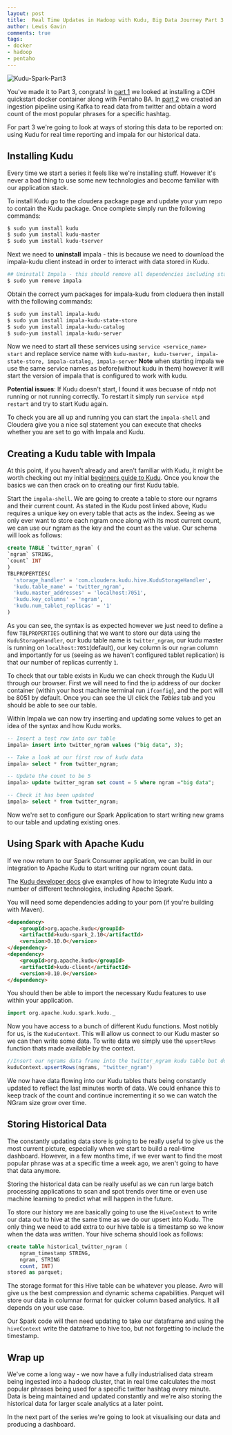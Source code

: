 ```yaml
--- 
layout: post 
title:  Real Time Updates in Hadoop with Kudu, Big Data Journey Part 3
author: Lewis Gavin 
comments: true 
tags: 
- docker 
- hadoop
- pentaho 
---
```


![Kudu-Spark-Part3](../images/kudu-spark.jp2)

You've made it to Part 3, congrats! In [part 1](http://www.lewisgavin.co.uk/CDH-Docker) we looked at installing a CDH quickstart docker container along with Pentaho BA. In [part 2](http://www.lewisgavin.co.uk/Data-Ingestion-Kafka-Spark) we created an ingestion pipeline using Kafka to read data from twitter and obtain a word count of the most popular phrases for a specific hashtag.

For part 3 we're going to look at ways of storing this data to be reported on: using Kudu for real time reporting and impala for our historical data.

## Installing Kudu

Every time we start a series it feels like we're installing stuff. However it's never a bad thing to use some new technologies and become familiar with our application stack.

To install Kudu go to the cloudera package page and update your yum repo to contain the Kudu package. Once complete simply run the following commands:

~~~bash
$ sudo yum install kudu
$ sudo yum install kudu-master
$ sudo yum install kudu-tserver
~~~

Next we need to **uninstall** impala - this is because we need to download the impala-kudu client instead in order to interact with data stored in Kudu. 

~~~bash
## Uninstall Impala - this should remove all dependencies including state-store, catalog, server and impala-shell
$ sudo yum remove impala
~~~

Obtain the correct yum packages for impala-kudu from cloduera then install with the following commands:

~~~bash
$ sudo yum install impala-kudu
$ sudo yum install impala-kudu-state-store
$ sudo yum install impala-kudu-catalog
$ sudo-yum install impala-kudu-server
~~~

Now we need to start all these services using `service <service_name> start` and replace service name with `kudu-master, kudu-tserver, impala-state-store, impala-catalog, impala-server` **Note** when starting impala we use the same service names as before(without kudu in them) however it will start the version of impala that is configured to work with kudu.

**Potential issues**: If Kudu doesn't start, I found it was becuase of ntdp not running or not running correctly. To restart it simply run `service ntpd restart` and try to start Kudu again.

To check you are all up and running you can start the `impala-shell` and Cloudera give you a nice sql statement you can execute that checks whether you are set to go with Impala and Kudu.

## Creating a Kudu table with Impala

At this point, if you haven't already and aren't familiar with Kudu, it might be worth checking out my initial [beginners guide to Kudu](http://www.lewisgavin.co.uk/Apache-Kudu). Once you know the basics we can then crack on to creating our first Kudu table.

Start the `impala-shell`. We are going to create a table to store our ngrams and their current count. As stated in the Kudu post linked above, Kudu requires a unique key on every table that acts as the index. Seeing as we only ever want to store each ngram once along with its most current count, we can use our ngram as the key and the count as the value. Our schema will look as follows:

~~~sql
create TABLE `twitter_ngram` (
`ngram` STRING,
`count` INT
)
TBLPROPERTIES(
  'storage_handler' = 'com.cloudera.kudu.hive.KuduStorageHandler',
  'kudu.table_name' = 'twitter_ngram',
  'kudu.master_addresses' = 'localhost:7051',
  'kudu.key_columns' = 'ngram',
  'kudu.num_tablet_replicas' = '1'
)
~~~

As you can see, the syntax is as expected however we just need to define a few `TBLPROPERTIES` outlining that we want to store our data using the `KuduStorageHandler`, our kudu table name is `twitter_ngram`, our kudu master is running on `localhost:7051`(default), our key column is our `ngram` column  and importantly for us (seeing as we haven't configured tablet replication) is that our number of replicas currently `1`.

To check that our table exists in Kudu we can check through the Kudu UI through our browser. First we will need to find the ip address of our docker container (within your host machine terminal run `ifconfig`), and the port will be 8051 by default. Once you can see the UI click the *Tables* tab and you should be able to see our table.

Within Impala we can now try inserting and updating some values to get an idea of the syntax and how Kudu works.

~~~sql
-- Insert a test row into our table
impala> insert into twitter_ngram values ("big data", 3);

-- Take a look at our first row of kudu data
impala> select * from twitter_ngram;

-- Update the count to be 5
impala> update twitter_ngram set count = 5 where ngram ="big data";

-- Check it has been updated
impala> select * from twitter_ngram;

~~~

Now we're set to configure our Spark Application to start writing new grams to our table and updating existing ones.

## Using Spark with Apache Kudu

If we now return to our Spark Consumer application, we can build in our integration to Apache Kudu to start writing our ngram count data. 

The [Kudu developer docs](https://kudu.apache.org/docs/developing.html) give examples of how to integrate Kudu into a number of different technologies, including Apache Spark.

You will need some dependencies adding to your pom (if you're building with Maven).

~~~html
<dependency>
    <groupId>org.apache.kudu</groupId>
    <artifactId>kudu-spark_2.10</artifactId>
    <version>0.10.0</version>
</dependency>
<dependency>
    <groupId>org.apache.kudu</groupId>
    <artifactId>kudu-client</artifactId>
    <version>0.10.0</version>
</dependency>

~~~

You should then be able to import the necessary Kudu features to use within your application.

~~~scala
import org.apache.kudu.spark.kudu._
~~~

Now you have access to a bunch of different Kudu functions. Most notibly for us, is the `KuduContext`. This will allow us connect to our Kudu master so we can then write some data. To write data we simply use the `upsertRows` function thats made available by the context.

~~~scala
//Insert our ngrams data frame into the twitter_ngram kudu table but do an update if the ngram already exists
kuduContext.upsertRows(ngrams, "twitter_ngram")
~~~

We now have data flowing into our Kudu tables thats being constantly updated to reflect the last minutes worth of data. We could enhance this to keep track of the count and continue incrementing it so we can watch the NGram size grow over time.

## Storing Historical Data

The constantly updating data store is going to be really useful to give us the most current picture, especially when we start to build a real-time dashboard. However, in a few months time, if we ever want to find the most popular phrase was at a specific time a week ago, we aren't going to have that data anymore.

Storing the historical data can be really useful as we can run large batch processing applications to scan and spot trends over time or even use machine learning to predict what will happen in the future.

To store our history we are basically going to use the `HiveContext` to write our data out to hive at the same time as we do our upsert into Kudu. The only thing we need to add extra to our hive table is a timestamp so we know when the data was written. Your hive schema should look as follows:

~~~sql
create table historical_twitter_ngram (
    ngram_timestamp STRING,
    ngram, STRING
    count, INT)
stored as parquet;
~~~

The storage format for this Hive table can be whatever you please. Avro will give us the best compression and dynamic schema capabilities. Parquet will store our data in columnar format for quicker column based analytics. It all depends on your use case.

Our Spark code will then need updating to take our dataframe and using the `hiveContext` write the dataframe to hive too, but not forgetting to include the timestamp.

## Wrap up

We've come a long way - we now have a fully industrialised data stream being ingested into a hadoop cluster, that in real time calculates the most popular phrases being used for a specific twitter hashtag every minute. Data is being maintained and updated constantly and we're also storing the historical data for larger scale analytics at a later point.

In the next part of the series we're going to look at visualising our data and producing a dashboard.
